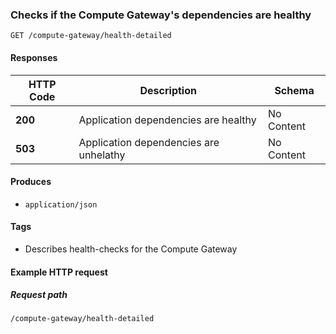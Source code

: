 
<a name="application-dependencies-health-check"></a>
### Checks if the Compute Gateway's dependencies are healthy
```
GET /compute-gateway/health-detailed
```


#### Responses

|HTTP Code|Description|Schema|
|---|---|---|
|**200**|Application dependencies are healthy|No Content|
|**503**|Application dependencies are unhelathy|No Content|


#### Produces

* `application/json`


#### Tags

* Describes health-checks for the Compute Gateway


#### Example HTTP request

##### Request path
```
/compute-gateway/health-detailed
```



